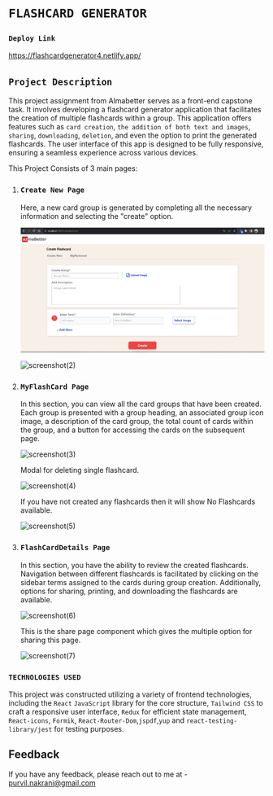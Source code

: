 # `FLASHCARD GENERATOR`

### `Deploy Link`

   https://flashcardgenerator4.netlify.app/
   

## `Project Description`

This project assignment from Almabetter serves as a front-end capstone task.
It involves developing a flashcard generator application that facilitates the creation of multiple flashcards within a group.
This application offers features such as `card creation`, `the addition of both text and images`, `sharing`, `downloading`, `deletion`, and even the option to print the generated flashcards.
The user interface of this app is designed to be fully responsive, ensuring a seamless experience across various devices.

This Project Consists of 3 main pages:

1. ### `Create New Page`

   Here, a new card group is generated by completing all the necessary information and selecting the "create" option.

    ![screenshot(1)](https://github.com/purvilnakrani/Flashcard-Generator/blob/master/screenshots/screenshot(1).png?raw=true)

   ![screenshot(2)](https://github.com/Ashvary1996/flashcardgenerator/assets/89014041/9e095c5e-0ae6-4803-bb0c-03fd07e15bd9)

2. ### `MyFlashCard Page`

   In this section, you can view all the card groups that have been created.
   Each group is presented with a group heading, an associated group icon image, a description of the card group,
   the total count of cards within the group, and a button for accessing the cards on the subsequent page.

   ![screenshot(3)](https://github.com/Ashvary1996/flashcardgenerator/assets/89014041/98601e96-12eb-47db-ae77-b486ef07bfd5)

   Modal for deleting single flashcard.

    ![screenshot(4)](https://github.com/Ashvary1996/flashcardgenerator/assets/89014041/043eda50-4e8e-42bc-8376-daff7debe9e0)

   If you have not created any flashcards then it will show No Flashcards available.

   ![screenshot(5)](https://github.com/Ashvary1996/flashcardgenerator/assets/89014041/0e37ed01-c8c0-4672-8838-c2779257e0e8)

3. ### `FlashCardDetails Page`
   In this section, you have the ability to review the created flashcards.
   Navigation between different flashcards is facilitated by clicking on the sidebar terms assigned to the cards during group creation.
   Additionally, options for sharing, printing, and downloading the flashcards are available.

    ![screenshot(6)](https://github.com/Ashvary1996/flashcardgenerator/assets/89014041/ae48bf99-b6d1-4db5-80af-d8abeb7250f9)

    This is the share page component which gives the multiple option for sharing this page.

   ![screenshot(7)](https://github.com/Ashvary1996/flashcardgenerator/assets/89014041/a6a0aaba-97f3-40d7-b62b-a3f93a29cedc)

### `TECHNOLOGIES USED`

This project was constructed utilizing a variety of frontend technologies, including the `React` `JavaScript` library for the core structure, `Tailwind CSS` to craft a responsive user interface, `Redux` for efficient state management, `React-icons`, `Formik`, `React-Router-Dom`,`jspdf`,`yup` and `react-testing-library/jest` for testing purposes.



## Feedback

If you have any feedback, please reach out to me at - purvil.nakrani@gmail.com 
